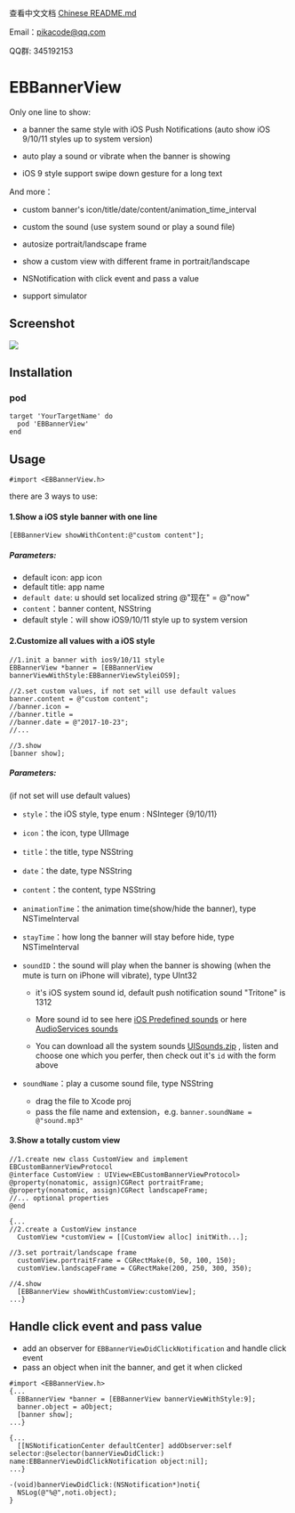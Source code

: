 查看中文文档 [Chinese README.md](/README_CHS.md)

Email：pikacode@qq.com

QQ群: 345192153

# EBBannerView

Only one line to show:

- a banner the same style with iOS Push Notifications (auto show iOS 9/10/11 styles up to system version)
- auto play a sound or vibrate when the banner is showing


- iOS 9 style support swipe down gesture for a long text

And more：

- custom banner's icon/title/date/content/animation_time_interval
- custom the sound (use system sound or play a sound file)


- autosize portrait/landscape frame
- show a custom view with different frame in portrait/landscape


- NSNotification with click event and pass a value
- support simulator





## Screenshot

  ![](https://github.com/pikacode/EBBannerView/screenshot/screenshot02.gif)



## Installation

### pod

	target 'YourTargetName' do
	  pod 'EBBannerView'
	end




## Usage
```objc
#import <EBBannerView.h>
```



there are 3 ways to use:

#### 1.Show a iOS style banner with one line

```objc
[EBBannerView showWithContent:@"custom content"];
```

##### Parameters:

- default icon: app icon
- default title: app name
- `default date`: u should set localized string @"现在" =  @"now"
- `content`：banner content, NSString
- default style：will show iOS9/10/11 style up to system version





#### 2.Customize all values with a iOS style

```objc
//1.init a banner with ios9/10/11 style
EBBannerView *banner = [EBBannerView bannerViewWithStyle:EBBannerViewStyleiOS9];
 
//2.set custom values, if not set will use default values
banner.content = @"custom content";
//banner.icon = 
//banner.title = 
//banner.date = @"2017-10-23";
//...
 
//3.show
[banner show];
```

##### Parameters: 

(if not set will use default values)

- `style`：the iOS style, type enum : NSInteger {9/10/11}

- `icon`：the icon, type UIImage

- `title`：the title, type NSString

- `date`：the date, type NSString

- `content`：the content, type NSString

- `animationTime`：the animation time(show/hide the banner), type NSTimeInterval

- `stayTime`：how long the banner will stay before hide, type NSTimeInterval

- `soundID`：the sound will play when the banner is showing (when the mute is turn on iPhone will vibrate), type UInt32

  - it's iOS system sound id, default push notification sound "Tritone" is 1312
  - More sound id to see here [iOS Predefined sounds](http://iphonedevwiki.net/index.php/AudioServices#) or here [AudioServices sounds](http://www.cocoachina.com/bbs/read.php?tid=134344)

  - You can download all the system sounds [UISounds.zip](/UISounds.zip) , listen and choose one which you perfer, then check out it's `id` with the form above

- `soundName`：play a cusome sound file, type NSString
  - drag the file to Xcode proj
  - pass the file name and extension，e.g. `banner.soundName = @"sound.mp3"` 





#### 3.Show a totally custom view

```objc
//1.create new class CustomView and implement EBCustomBannerViewProtocol
@interface CustomView : UIView<EBCustomBannerViewProtocol>
@property(nonatomic, assign)CGRect portraitFrame;
@property(nonatomic, assign)CGRect landscapeFrame;
//... optional properties
@end

{...
//2.create a CustomView instance
  CustomView *customView = [[CustomView alloc] initWith...];
	
//3.set portrait/landscape frame
  customView.portraitFrame = CGRectMake(0, 50, 100, 150);
  customView.landscapeFrame = CGRectMake(200, 250, 300, 350);

//4.show
  [EBBannerView showWithCustomView:customView];
...}
```



## Handle click event and pass value

- add an observer for `EBBannerViewDidClickNotification` and handle click event
- pass an object when init the banner, and get it when clicked

```objc
#import <EBBannerView.h>
{...
  EBBannerView *banner = [EBBannerView bannerViewWithStyle:9];
  banner.object = aObject;
  [banner show];
...}

{...
  [[NSNotificationCenter defaultCenter] addObserver:self selector:@selector(bannerViewDidClick:) name:EBBannerViewDidClickNotification object:nil];
...}

-(void)bannerViewDidClick:(NSNotification*)noti{
  NSLog(@"%@",noti.object);
}
```
